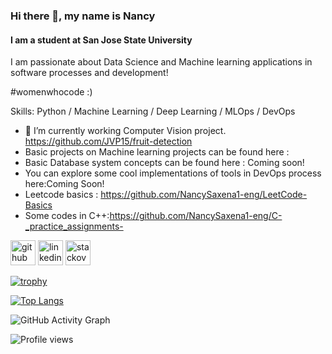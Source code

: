 ### Hi there 👋, my name is Nancy
#### I am a student at San Jose State University

I am passionate about Data Science and Machine learning applications in software processes and development! 


#womenwhocode :)

Skills: Python / Machine Learning / Deep Learning / MLOps / DevOps

- 🔭 I’m currently working Computer Vision project. 
https://github.com/JVP15/fruit-detection
- Basic projects on Machine learning projects can be found here :
- Basic Database system concepts can be found here : Coming soon!
- You can explore some cool implementations of tools in DevOps process here:Coming Soon!
- Leetcode basics : 
https://github.com/NancySaxena1-eng/LeetCode-Basics
- Some codes in C++:https://github.com/NancySaxena1-eng/C-_practice_assignments-



[<img src='https://cdn.jsdelivr.net/npm/simple-icons@3.0.1/icons/github.svg' alt='github' height='40'>](https://github.com/NancySaxena1-eng)  [<img src='https://cdn.jsdelivr.net/npm/simple-icons@3.0.1/icons/linkedin.svg' alt='linkedin' height='40'>](https://www.linkedin.com/in/nancy-saxena//)  [<img src='https://cdn.jsdelivr.net/npm/simple-icons@3.0.1/icons/stackoverflow.svg' alt='stackoverflow' height='40'>](https://stackoverflow.com/users/10040330/nancy)  

[![trophy](https://github-profile-trophy.vercel.app/?username=NancySaxena1-eng)](https://github.com/ryo-ma/github-profile-trophy)

[![Top Langs](https://github-readme-stats.vercel.app/api/top-langs/?username=NancySaxena1-eng)](https://github.com/NancySaxena1-eng/github-readme-stats)

![GitHub Activity Graph](https://activity-graph.herokuapp.com/graph?username=NancySaxena1-eng)  

![Profile views](https://gpvc.arturio.dev/NancySaxena1-eng)  
